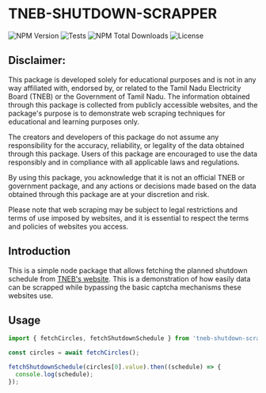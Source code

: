 # TNEB-SHUTDOWN-SCRAPPER

![NPM Version](https://img.shields.io/npm/v/tneb-shutdown-scrapper) ![Tests](https://img.shields.io/github/actions/workflow/status/Devil7-Softwares/tneb-shutdown-scrapper/run-tests.yml) ![NPM Total Downloads](https://img.shields.io/npm/dt/tneb-shutdown-scrapper) ![License](https://img.shields.io/npm/l/tneb-shutdown-scrapper)

## Disclaimer:

This package is developed solely for educational purposes and is not in any way affiliated with, endorsed by, or related to the Tamil Nadu Electricity Board (TNEB) or the Government of Tamil Nadu. The information obtained through this package is collected from publicly accessible websites, and the package's purpose is to demonstrate web scraping techniques for educational and learning purposes only.

The creators and developers of this package do not assume any responsibility for the accuracy, reliability, or legality of the data obtained through this package. Users of this package are encouraged to use the data responsibly and in compliance with all applicable laws and regulations.

By using this package, you acknowledge that it is not an official TNEB or government package, and any actions or decisions made based on the data obtained through this package are at your discretion and risk.

Please note that web scraping may be subject to legal restrictions and terms of use imposed by websites, and it is essential to respect the terms and policies of websites you access.

## Introduction

This is a simple node package that allows fetching the planned shutdown schedule from [TNEB's website](https://www.tnebltd.gov.in/outages/viewshutdown.xhtml). This is a demonstration of how easily data can be scrapped while bypassing the basic captcha mechanisms these websites use.

## Usage

```javascript
import { fetchCircles, fetchShutdownSchedule } from 'tneb-shutdown-scrapper';

const circles = await fetchCircles();

fetchShutdownSchedule(circles[0].value).then((schedule) => {
  console.log(schedule);
});
```
